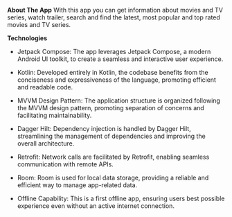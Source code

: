 **About The App**
With this app you can get information about movies and TV series, watch trailer, search and find the latest, most popular and top rated movies and TV series.

**Technologies**
- Jetpack Compose: The app leverages Jetpack Compose, a modern Android UI toolkit, to create a seamless and interactive user experience.

- Kotlin: Developed entirely in Kotlin, the codebase benefits from the conciseness and expressiveness of the language, promoting efficient and readable code.
  
- MVVM Design Pattern: The application structure is organized following the MVVM design pattern, promoting separation of concerns and facilitating maintainability.
  
- Dagger Hilt: Dependency injection is handled by Dagger Hilt, streamlining the management of dependencies and improving the overall architecture.
  
- Retrofit: Network calls are facilitated by Retrofit, enabling seamless communication with remote APIs.

- Room: Room is used for local data storage, providing a reliable and efficient way to manage app-related data.
  
- Offline Capability: This is a first offline app, ensuring users best possible experience even without an active internet connection.

